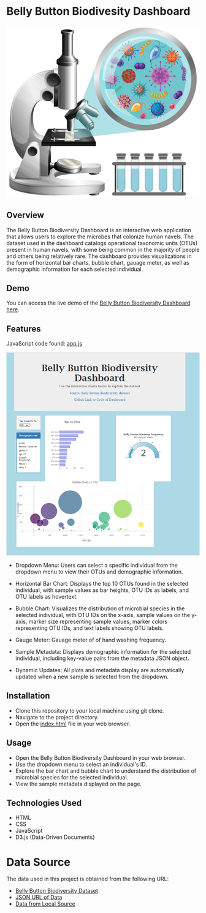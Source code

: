 # Belly Button Biodivesity Dashboard

![Bacteria](Code/data/dhsd_4z2h_230203.jpg)

## Overview
The Belly Button Biodiversity Dashboard is an interactive web application that allows users to explore the microbes that colonize human navels. The dataset used in the dashboard catalogs operational taxonomic units (OTUs) present in human navels, with some being common in the majority of people and others being relatively rare. The dashboard provides visualizations in the form of horizontal bar charts, bubble chart, gauage meter, as well as demographic information for each selected individual.

##  Demo
You can access the live demo of the [Belly Button Biodiversity Dashboard here](https://jnliou.github.io/belly-button-challenge/Code/index.html).

## Features
JavaScript code found: [app.js](Code/static/js/app.js)

![Webpage](Code/data/webpage.PNG)
* Dropdown Menu: Users can select a specific individual from the dropdown menu to view their OTUs and demographic information.

* Horizontal Bar Chart: Displays the top 10 OTUs found in the selected individual, with sample values as bar heights, OTU IDs as labels, and OTU labels as hovertext.

* Bubble Chart: Visualizes the distribution of microbial species in the selected individual, with OTU IDs on the x-axis, sample values on the y-axis, marker size representing sample values, marker colors representing OTU IDs, and text labels showing OTU labels.

* Gauge Meter: Gauage meter of of hand washing frequency. 

* Sample Metadata: Displays demographic information for the selected individual, including key-value pairs from the metadata JSON object.

* Dynamic Updates: All plots and metadata display are automatically updated when a new sample is selected from the dropdown.

## Installation
* Clone this repository to your local machine using git clone.
* Navigate to the project directory.
* Open the [index.html](Code/index.html) file in your web browser.
## Usage
* Open the Belly Button Biodiversity Dashboard in your web browser.
* Use the dropdown menu to select an individual's ID.
* Explore the bar chart and bubble chart to understand the distribution of microbial species for the selected individual.
* View the sample metadata displayed on the page.
## Technologies Used
* HTML
* CSS
* JavaScript
* D3.js (Data-Driven Documents)
# Data Source
The data used in this project is obtained from the following URL: 
* [Belly Button Biodiversity Dataset](http://robdunnlab.com/projects/belly-button-biodiversity/ )
* [JSON URL of Data](https://2u-data-curriculum-team.s3.amazonaws.com/dataviz-classroom/v1.1/14-Interactive-Web-Visualizations/02-Homework/samples.json)
* [Data from Local Source](Code/data/samples.json)

